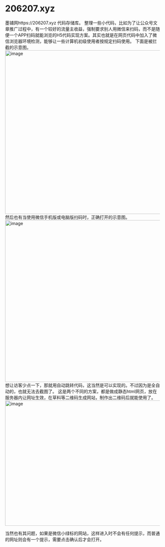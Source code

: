 # 206207.xyz
墨铺网https://206207.xyz 代码存储库。
整理一些小代码，比如为了让公众号文章推广过程中，有一个较好的流量主收益，强制要求别人用微信来扫码，而不是随便一个APP扫码就能浏览的H5代码实现方案。其实也就是在网页代码中加入了微信浏览器环境检测，能够让一些计算机初级使用者按规定扫码使用。
下面是被拦截的示意图。
<img width="811" height="533" alt="image" src="https://github.com/user-attachments/assets/d0be18d0-1574-4ec8-8341-bff7c32d26d8" />
然后也有当使用微信手机版或电脑版扫码时，正确打开的示意图。
<img width="812" height="527" alt="image" src="https://github.com/user-attachments/assets/e8204a9f-9c46-4ef4-93ca-ad2e26c5eebc" />
想让访客少点一下，那就用自动跳转代码，这当然是可以实现的。不过因为是全自动的，也就无法去截图了。
这是两个不同的方案，都是做成静态html网页，放在服务器内让网址生效，在草料等二维码生成网站，制作出二维码后就能使用了。
<img width="912" height="408" alt="image" src="https://github.com/user-attachments/assets/c54d6332-c0d0-4ee8-9b41-19148b4ebe50" />

当然也有其问题，如果是微信小绿标的网站，这样进入时不会有任何提示，而普通的网址则会有一个提示，需要点击确认后才会打开。


